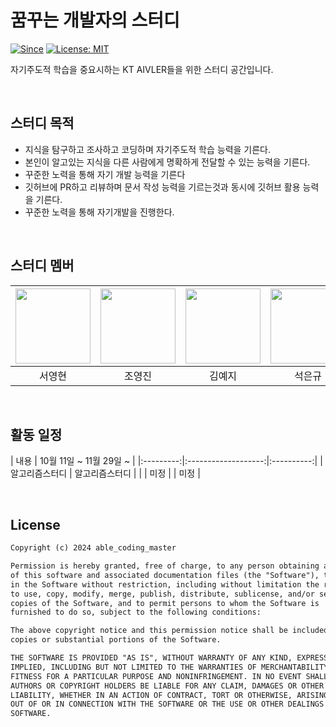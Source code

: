 # 꿈꾸는 개발자의 스터디

[![Since](https://img.shields.io/badge/since-2024.09.18-333333.svg)](https://github.com/our-study/make_cs_possible)
[![License: MIT](https://img.shields.io/badge/License-MIT-yellow.svg)](https://github.com/our-study/make_cs_possible/blob/main/LICENSE)



자기주도적 학습을 중요시하는 KT AIVLER들을 위한 스터디 공간입니다.

<br>

## 스터디 목적

- 지식을 탐구하고 조사하고 코딩하며 자기주도적 학습 능력을 기른다.
- 본인이 알고있는 지식을 다른 사람에게 명확하게 전달할 수 있는 능력을 기른다.
- 꾸준한 노력을 통해 자기 개발 능력을 기른다
- 깃허브에 PR하고 리뷰하며 문서 작성 능력을 기르는것과 동시에 깃허브 활용 능력을 기른다.
- 꾸준한 노력을 통해 자기개발을 진행한다.

<br>

## 스터디 멤버

| <a href="https://github.com/Lucky-SeoYounghyun"><img src="https://github.com/Lucky-SeoYounghyun.png?size=120" width="120"/></a> | <a href="https://github.com/jhy0285"><img src="https://github.com/jhy0285.png?size=120" width="120"/></a> | <a href="https://github.com/KimYe-Ji"><img src="https://github.com/KimYe-Ji.png?size=120" width="120"/></a> | <a href="https://github.com/S-EK"><img src="https://github.com/S-EK.png?size=120" width="120"/></a> | <a href="https://github.com/Ladaekyung"><img src="https://github.com/Ladaekyung.png?size=120" width="120"/></a> | <a href="https://github.com/seominse"><img src="https://github.com/seominse.png?size=120" width="120"/></a> |
|:----------------------------------------------------------------------------------------------------:|:-------------------------------------------------------------------------------:|:---------------------------------------------------------------------------------:|:---------------------------------------------------------------------:|:-------------------------------------------------------------------------------------:|:-------------------------------------------------------------------------------------:|
|                                            서영현                                                     |                                     조영진                                      |                                       김예지                                       |                               석은규                                  |                                        라대경                                          |                                        서민석                                          |

<br>

## 활동 일정

|   내용    | 10월 11일 ~ 11월 29일 ~ |
|:---------:|:-------------------:|:----------:|
| 알고리즘스터디 | 알고리즘스터디 |  |
|    미정   |  | 미정 |

<br>

## License

```html
Copyright (c) 2024 able_coding_master

Permission is hereby granted, free of charge, to any person obtaining a copy
of this software and associated documentation files (the "Software"), to deal
in the Software without restriction, including without limitation the rights
to use, copy, modify, merge, publish, distribute, sublicense, and/or sell
copies of the Software, and to permit persons to whom the Software is
furnished to do so, subject to the following conditions:

The above copyright notice and this permission notice shall be included in all
copies or substantial portions of the Software.

THE SOFTWARE IS PROVIDED "AS IS", WITHOUT WARRANTY OF ANY KIND, EXPRESS OR
IMPLIED, INCLUDING BUT NOT LIMITED TO THE WARRANTIES OF MERCHANTABILITY,
FITNESS FOR A PARTICULAR PURPOSE AND NONINFRINGEMENT. IN NO EVENT SHALL THE
AUTHORS OR COPYRIGHT HOLDERS BE LIABLE FOR ANY CLAIM, DAMAGES OR OTHER
LIABILITY, WHETHER IN AN ACTION OF CONTRACT, TORT OR OTHERWISE, ARISING FROM,
OUT OF OR IN CONNECTION WITH THE SOFTWARE OR THE USE OR OTHER DEALINGS IN THE
SOFTWARE.
```
